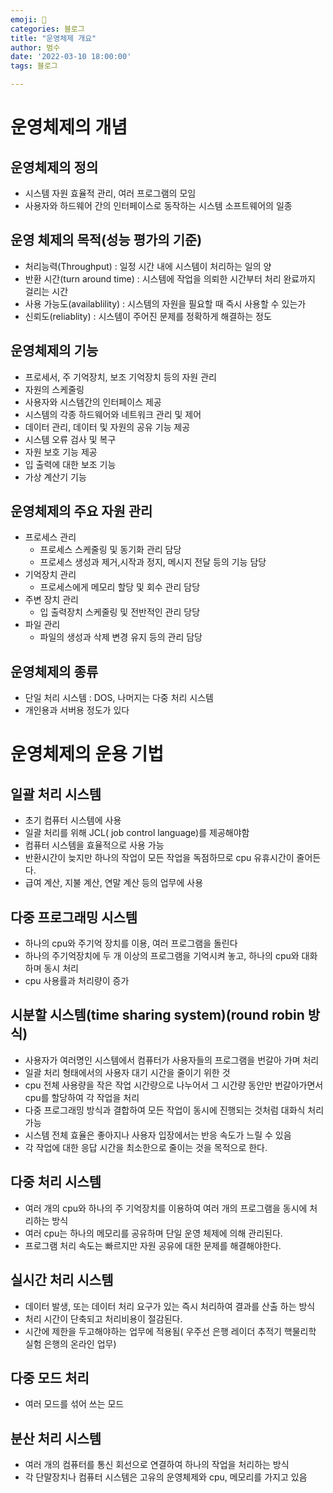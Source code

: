 ```yaml
---
emoji: 🏃
categories: 블로그
title: "운영체제 개요"
author: 범수
date: '2022-03-10 18:00:00'
tags: 블로그

---
```


# 운영체제의 개념

## 운영체제의 정의

- 시스템 자원 효율적 관리, 여러 프로그램의 모임
- 사용자와 하드웨어 간의 인터페이스로 동작하는 시스템 소프트웨어의 일종

## 운영 체제의 목적(성능 평가의 기준)

- 처리능력(Throughput) : 일정 시간 내에 시스템이 처리하는 일의 양
- 반환 시간(turn around time) : 시스템에 작업을 의뢰한 시간부터 처리 완료까지 걸리는 시간
- 사용 가능도(availablility) : 시스템의 자원을 필요할 때 즉시 사용할 수 있는가
- 신뢰도(reliablity) : 시스템이 주어진 문제를 정확하게 해결하는 정도

## 운영체제의 기능

- 프로세서, 주 기억장치, 보조 기억장치 등의 자원 관리
- 자원의 스케줄링
- 사용자와 시스템간의 인터페이스 제공
- 시스템의 각종 하드웨어와 네트워크 관리 및 제어
- 데이터 관리, 데이터 및 자원의 공유 기능 제공
- 시스템 오류 검사 및 복구
- 자원 보호 기능 제공
- 입 출력에 대한 보조 기능
- 가상 계산기 기능

## 운영체제의 주요 자원 관리

- 프로세스 관리
  - 프로세스 스케줄링 및 동기화 관리 담당
  - 프로세스 생성과 제거,시작과 정지, 메시지 전달 등의 기능 담당
- 기억장치 관리
  - 프로세스에게 메모리 할당 및 회수 관리 담당
- 주변 장치 관리
  - 입 출력장치 스케줄링 및 전반적인 관리 당당
- 파일 관리
  - 파일의 생성과 삭제 변경 유지 등의 관리 담당

## 운영체제의 종류

- 단일 처리 시스템 : DOS, 나머지는 다중 처리 시스템
- 개인용과 서버용 정도가 있다

# 운영체제의 운용 기법

## 일괄 처리 시스템

- 초기 컴퓨터 시스템에 사용
- 일괄 처리를 위해 JCL( job control language)를 제공해야함
- 컴퓨터 시스템을 효율적으로 사용 가능
- 반환시간이 늦지만 하나의 작업이 모든 작업을 독점하므로 cpu 유휴시간이 줄어든다.
- 급여 계산, 지불 계산, 연말 계산 등의 업무에 사용

## 다중 프로그래밍 시스템

- 하나의 cpu와 주기억 장치를 이용, 여러 프로그램을 돌린다
- 하나의 주기억장치에 두 개 이상의 프로그램을 기억시켜 놓고, 하나의 cpu와 대화하며 동시 처리
- cpu 사용률과 처리량이 증가

## 시분할 시스템(time sharing system)(round robin 방식)

- 사용자가 여러명인 시스템에서 컴퓨터가 사용자들의 프로그램을 번갈아 가며 처리
- 일괄 처리 형태에서의 사용자 대기 시간을 줄이기 위한 것
- cpu 전체 사용량을 작은 작업 시간량으로 나누어서 그 시간량 동안만 번갈아가면서 cpu를 할당하여 각 작업을 처리
- 다중 프로그래밍 방식과 결합하여 모든 작업이 동시에 진행되는 것처럼 대화식 처리 가능
- 시스템 전체 효율은 좋아지나 사용자 입장에서는 반응 속도가 느릴 수 있음
- 각 작업에 대한 응답 시간을 최소한으로 줄이는 것을 목적으로 한다.

## 다중 처리 시스템

- 여러 개의 cpu와 하나의 주 기억장치를 이용하여 여러 개의 프로그램을 동시에 처리하는 방식
- 여러 cpu는 하나의 메모리를 공유하며 단일 운영 체제에 의해 관리된다.
- 프로그램 처리 속도는 빠르지만 자원 공유에 대한 문제를 해결해야한다.

## 실시간 처리 시스템

- 데이터 발생, 또는 데이터 처리 요구가 있는 즉시 처리하여 결과를 산출 하는 방식
- 처리 시간이 단축되고 처리비용이 절감된다.
- 시간에 제한을 두고해야하는 업무에 적용됨( 우주선 은행 레이더 추적기 핵물리학 실험 은행의 온라인 업무)

## 다중 모드 처리

- 여러 모드를 섞어 쓰는 모드

## 분산 처리 시스템

- 여러 개의 컴퓨터를 통신 회선으로 연결하여 하나의 작업을 처리하는 방식
- 각 단말장치나 컴퓨터 시스템은 고유의 운영체제와 cpu, 메모리를 가지고 있음
